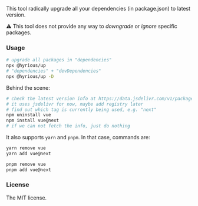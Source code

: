 This tool radically upgrade all your dependencies (in package.json) to latest version.

:warning: This tool does not provide any way to _downgrade_ or _ignore_ specific packages.

### Usage

```bash
# upgrade all packages in "dependencies"
npx @hyrious/up
# "dependencies" + "devDependencies"
npx @hyrious/up -D
```

Behind the scene:

```bash
# check the latest version info at https://data.jsdelivr.com/v1/package/npm/vue
# it uses jsdelivr for now, maybe add registry later
# find out which tag is currently being used, e.g. "next"
npm uninstall vue
npm install vue@next
# if we can not fetch the info, just do nothing
```

It also supports `yarn` and `pnpm`. In that case, commands are:

```bash
yarn remove vue
yarn add vue@next
```

```bash
pnpm remove vue
pnpm add vue@next
```

### License

The MIT license.
